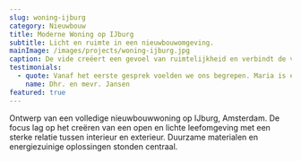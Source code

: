 ```yaml
---
slug: woning-ijburg
category: Nieuwbouw
title: Moderne Woning op IJburg
subtitle: Licht en ruimte in een nieuwbouwomgeving.
mainImage: /images/projects/woning-ijburg.jpg
caption: De vide creëert een gevoel van ruimtelijkheid en verbindt de verdiepingen.
testimonials:
  - quote: Vanaf het eerste gesprek voelden we ons begrepen. Maria is een creatieve en deskundige architect die ons droomhuis heeft gerealiseerd.
    name: Dhr. en mevr. Jansen
featured: true
---
```

Ontwerp van een volledige nieuwbouwwoning op IJburg, Amsterdam. De focus lag op het creëren van een open en lichte leefomgeving met een sterke relatie tussen interieur en exterieur. Duurzame materialen en energiezuinige oplossingen stonden centraal.

